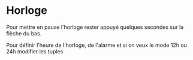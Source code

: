 # Horloge

Pour mettre en pause l'horloge rester appuyé quelques secondes sur la flèche du bas.


Pour définir l'heure de l'horloge, de l'alarme et si on veux le mode 12h ou 24h modifier les tuples 
